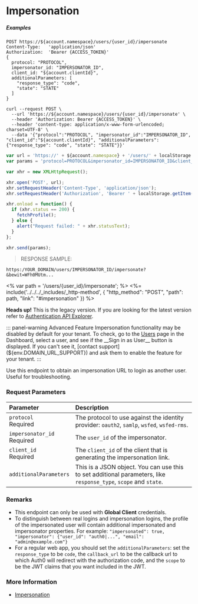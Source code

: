 # Impersonation

<h5 class="code-snippet-title">Examples</h5>

```http
POST https://${account.namespace}/users/{user_id}/impersonate
Content-Type:   'application/json'
Authorization:  'Bearer {ACCESS_TOKEN}'
{
  protocol: "PROTOCOL",
  impersonator_id: "IMPERSONATOR_ID",
  client_id: "${account.clientId}",
  additionalParameters: [
    "response_type": "code",
    "state": "STATE"
  ]
}
```

```shell
curl --request POST \
  --url 'https://${account.namespace}/users/{user_id}/impersonate' \
  --header 'Authorization: Bearer {ACCESS_TOKEN}' \
  --header 'content-type: application/x-www-form-urlencoded; charset=UTF-8' \
  --data '{"protocol":"PROTOCOL", "impersonator_id":"IMPERSONATOR_ID", "client_id":"${account.clientId}", "additionalParameters": {"response_type": "code", "state": "STATE"}}'
```

```javascript
var url = 'https://' + ${account.namespace} + '/users/' + localStorage.getItem('user_id') + '/impersonate';
var params = 'protocol=PROTOCOL&impersonator_id=IMPERSONATOR_ID&client_id=${account.clientId}';

var xhr = new XMLHttpRequest();

xhr.open('POST', url);
xhr.setRequestHeader('Content-Type', 'application/json');
xhr.setRequestHeader('Authorization', 'Bearer ' + localStorage.getItem('access_token'));

xhr.onload = function() {
  if (xhr.status == 200) {
    fetchProfile();
  } else {
    alert("Request failed: " + xhr.statusText);
  }
};

xhr.send(params);
```

> RESPONSE SAMPLE:

```text
https:/YOUR_DOMAIN/users/IMPERSONATOR_ID/impersonate?&bewit=WFh0MUtm...
```

<% var path = '/users/{user_id}/impersonate'; %>
<%=
include('../../../_includes/_http-method', {
  "http_method": "POST",
  "path": path,
  "link": "#impersonation"
}) %>

<div class="alert alert-info">
  <strong>Heads up!</strong> This is the legacy version. If you are looking for the latest version refer to <a href="/api/authentication/#impersonation">Authentication API Explorer</a>.
</div>

::: panel-warning Advanced Feature
Impersonation functionality may be disabled by default for your tenant. To check, go to the [Users](${manage_url}/#/users) page in the Dashboard, select a user, and see if the __Sign in as User__ button is displayed. If you can't see it, [contact support](${env.DOMAIN_URL_SUPPORT}) and ask them to enable the feature for your tenant.
:::

Use this endpoint to obtain an impersonation URL to login as another user. Useful for troubleshooting.


### Request Parameters

| Parameter        | Description |
|:-----------------|:------------|
| `protocol` <br/><span class="label label-danger">Required</span> | The protocol to use against the identity provider: `oauth2`, `samlp`, `wsfed`, `wsfed-rms`. |
| `impersonator_id` <br/><span class="label label-danger">Required</span> | The `user_id` of the impersonator. |
| `client_id` <br/><span class="label label-danger">Required</span> | The  `client_id` of the client that is generating the impersonation link.|
| `additionalParameters` | This is a JSON object. You can use this to set additional parameters, like `response_type`, `scope` and `state`. |


### Remarks

- This endpoint can only be used with **Global Client** credentials.
- To distinguish between real logins and impersonation logins, the profile of the impersonated user will contain additional impersonated and impersonator properties. For example:
`"impersonated": true, "impersonator": {"user_id": "auth0|...", "email": "admin@example.com"}`
- For a regular web app, you should set the `additionalParameters`: set the `response_type` to be `code`, the `callback_url` to be the callback url to which Auth0 will redirect with the authorization code, and the `scope` to be the JWT claims that you want included in the JWT.


### More Information

- [Impersonation](/user-profile/user-impersonation)
